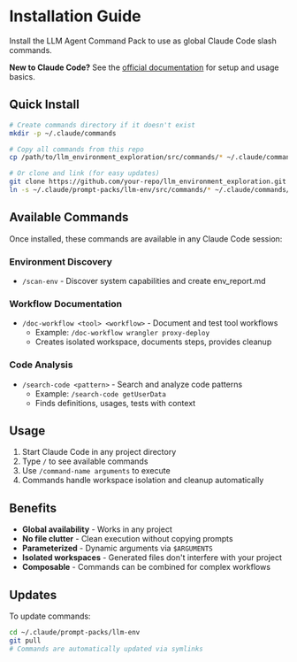 # Installation Guide

Install the LLM Agent Command Pack to use as global Claude Code slash commands.

**New to Claude Code?** See the [official documentation](https://docs.anthropic.com/en/docs/claude-code) for setup and usage basics.

## Quick Install

```bash
# Create commands directory if it doesn't exist
mkdir -p ~/.claude/commands

# Copy all commands from this repo
cp /path/to/llm_environment_exploration/src/commands/* ~/.claude/commands/

# Or clone and link (for easy updates)
git clone https://github.com/your-repo/llm_environment_exploration.git ~/.claude/prompt-packs/llm-env
ln -s ~/.claude/prompt-packs/llm-env/src/commands/* ~/.claude/commands/
```

## Available Commands

Once installed, these commands are available in any Claude Code session:

### Environment Discovery
- `/scan-env` - Discover system capabilities and create env_report.md

### Workflow Documentation  
- `/doc-workflow <tool> <workflow>` - Document and test tool workflows
  - Example: `/doc-workflow wrangler proxy-deploy`
  - Creates isolated workspace, documents steps, provides cleanup

### Code Analysis
- `/search-code <pattern>` - Search and analyze code patterns
  - Example: `/search-code getUserData`
  - Finds definitions, usages, tests with context

## Usage

1. Start Claude Code in any project directory
2. Type `/` to see available commands
3. Use `/command-name arguments` to execute
4. Commands handle workspace isolation and cleanup automatically

## Benefits

- **Global availability** - Works in any project
- **No file clutter** - Clean execution without copying prompts
- **Parameterized** - Dynamic arguments via `$ARGUMENTS`
- **Isolated workspaces** - Generated files don't interfere with your project
- **Composable** - Commands can be combined for complex workflows

## Updates

To update commands:
```bash
cd ~/.claude/prompt-packs/llm-env
git pull
# Commands are automatically updated via symlinks
```